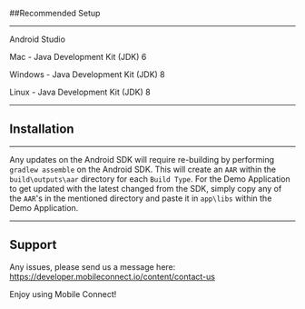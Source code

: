 ##Recommended Setup

-----------------

Android Studio

Mac - Java Development Kit (JDK) 6

Windows - Java Development Kit (JDK) 8

Linux - Java Development Kit (JDK) 8

-----------------

## Installation
-----------------

Any updates on the Android SDK will require re-building by performing `gradlew assemble` on the Android SDK. This will create an `AAR` within the `build\outputs\aar` directory for each `Build Type`. For the Demo Application to get updated with the latest changed from the SDK, simply copy any of the `AAR`'s in the mentioned directory and paste it in `app\libs` within the Demo Application.

-----------------

## Support

Any issues, please send us a message here: https://developer.mobileconnect.io/content/contact-us

Enjoy using Mobile Connect!

